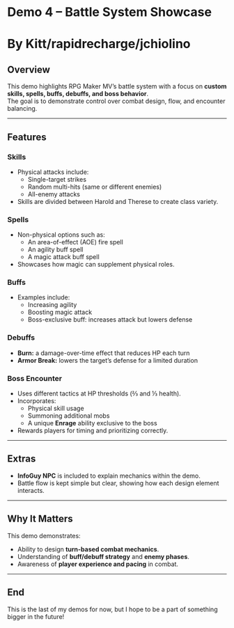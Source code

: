 # Demo 4 – Battle System Showcase
# By Kitt/rapidrecharge/jchiolino

## Overview
This demo highlights RPG Maker MV’s battle system with a focus on **custom skills, spells, buffs, debuffs, and boss behavior**.  
The goal is to demonstrate control over combat design, flow, and encounter balancing.

---

## Features

### Skills
- Physical attacks include:
  - Single-target strikes  
  - Random multi-hits (same or different enemies)  
  - All-enemy attacks  
- Skills are divided between Harold and Therese to create class variety.

### Spells
- Non-physical options such as:
  - An area-of-effect (AOE) fire spell  
  - An agility buff spell  
  - A magic attack buff spell  
- Showcases how magic can supplement physical roles.

### Buffs
- Examples include:
  - Increasing agility  
  - Boosting magic attack  
  - Boss-exclusive buff: increases attack but lowers defense  

### Debuffs
- **Burn:** a damage-over-time effect that reduces HP each turn  
- **Armor Break:** lowers the target’s defense for a limited duration  

### Boss Encounter
- Uses different tactics at HP thresholds (⅔ and ⅓ health).  
- Incorporates:
  - Physical skill usage  
  - Summoning additional mobs  
  - A unique **Enrage** ability exclusive to the boss  
- Rewards players for timing and prioritizing correctly.  

---

## Extras
- **InfoGuy NPC** is included to explain mechanics within the demo.  
- Battle flow is kept simple but clear, showing how each design element interacts.

---

## Why It Matters
This demo demonstrates:
- Ability to design **turn-based combat mechanics**.  
- Understanding of **buff/debuff strategy** and **enemy phases**.  
- Awareness of **player experience and pacing** in combat.  

---

## End
This is the last of my demos for now, but I hope to be a part of something bigger in the future!